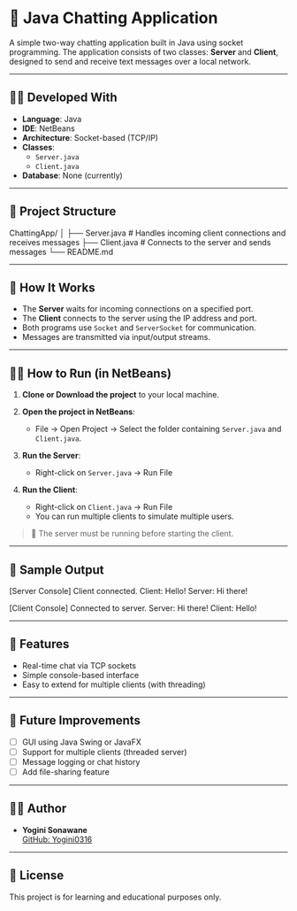 # 💬 Java Chatting Application

A simple two-way chatting application built in Java using socket programming. The application consists of two classes: **Server** and **Client**, designed to send and receive text messages over a local network.

---

## 🧑‍💻 Developed With

- **Language**: Java  
- **IDE**: NetBeans  
- **Architecture**: Socket-based (TCP/IP)  
- **Classes**:
  - `Server.java`
  - `Client.java`
- **Database**: None (currently)

---

## 📁 Project Structure

ChattingApp/
│
├── Server.java # Handles incoming client connections and receives messages
├── Client.java # Connects to the server and sends messages
└── README.md

---

## 🔌 How It Works

- The **Server** waits for incoming connections on a specified port.
- The **Client** connects to the server using the IP address and port.
- Both programs use `Socket` and `ServerSocket` for communication.
- Messages are transmitted via input/output streams.

---

## 🏃‍♂️ How to Run (in NetBeans)

1. **Clone or Download the project** to your local machine.

2. **Open the project in NetBeans**:
   - File → Open Project → Select the folder containing `Server.java` and `Client.java`.

3. **Run the Server**:
   - Right-click on `Server.java` → Run File

4. **Run the Client**:
   - Right-click on `Client.java` → Run File
   - You can run multiple clients to simulate multiple users.

> 🔁 The server must be running before starting the client.

---

## 🧪 Sample Output

[Server Console]
Client connected.
Client: Hello!
Server: Hi there!

[Client Console]
Connected to server.
Server: Hi there!
Client: Hello!


---

## 📌 Features

- Real-time chat via TCP sockets
- Simple console-based interface
- Easy to extend for multiple clients (with threading)

---

## 🚀 Future Improvements

- [ ] GUI using Java Swing or JavaFX
- [ ] Support for multiple clients (threaded server)
- [ ] Message logging or chat history
- [ ] Add file-sharing feature

---

## 👩‍💻 Author

- **Yogini Sonawane**  
  [GitHub: Yogini0316](https://github.com/Yogini0316)

---

## 📄 License

This project is for learning and educational purposes only.
